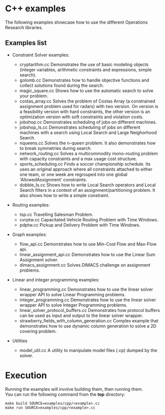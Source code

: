# C++ examples
The following examples showcase how to use the different Operations Research libraries.

## Examples list
- Constraint Solver examples:
  - cryptarithm.cc Demonstrates the use of basic modeling objects
    (integer variables, arithmetic constraints and expressions,
    simple search).
  - golomb.cc Demonstrates how to handle objective functions and collect
    solutions found during the search.
  - magic_square.cc Shows how to use the automatic search to solve your
    problem.
  - costas_array.cc Solves the problem of Costas Array (a constrained
    assignment problem used for radars) with two version. On version is
    a feasibility version with hard constraints, the other version is
    an optimization version with soft constraints and violation costs.
  - jobshop.cc Demonstrates scheduling of jobs on different machines.
  - jobshop_ls.cc Demonstrates scheduling of jobs on different machines with
    a search using Local Search and Large Neighorhood Search.
  - nqueens.cc Solves the n-queen problem. It also demonstrates how to break
    symmetries during search.
  - network_routing.cc Solves a multicommodity mono-routing
    problem with capacity constraints and a max usage cost structure.
  - sports_scheduling.cc Finds a soccer championship schedule. Its uses an
    original approach where all constraints attached to either one team,
    or one week are regrouped into one global 'AllowedAssignment' constraints.
  - dobble_ls.cc Shows how to write Local Search operators and Local Search
    filters in a context of an assignment/partitioning problem. It also
    shows how to write a simple constraint.

- Routing examples:
  - tsp.cc    Travelling Salesman Problem.
  - cvrptw.cc Capacitated Vehicle Routing Problem with Time Windows.
  - pdptw.cc  Pickup and Delivery Problem with Time Windows.

- Graph examples:
  - flow_api.cc Demonstrates how to use Min-Cost Flow and Max-Flow api.
  - linear_assignment_api.cc Demonstrates how to use the Linear Sum
    Assignment solver.
  - dimacs_assignment.cc Solves DIMACS challenge on assignment
    problems.

- Linear and integer programming examples:
  - linear_programming.cc Demonstrates how to use the linear solver
    wrapper API to solve Linear Programming problems.
  - integer_programming.cc Demonstrates how to use the linear solver
    wrapper API to solve Integer Programming problems.
  - linear_solver_protocol_buffers.cc Demonstrates how protocol
    buffers can be used as input and output to the linear solver wrapper.
  - strawberry_fields_with_column_generation.cc Complex example that
    demonstrates how to use dynamic column generation to solve a 2D
    covering problem.

- Utilities
  - model_util.cc A utility to manipulate model files (.cp) dumped by the
    solver.

# Execution
Running the examples will involve building them, then running them.   
You can run the following command from the **top** directory:
```shell
make build SOURCE=examples/cpp/<example>.cc
make run SOURCE=examples/cpp/<example>.cc
```
